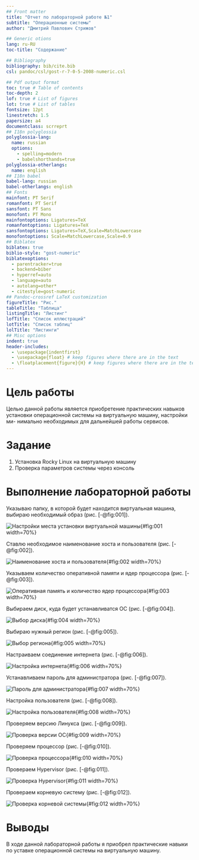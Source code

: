 ```yaml
---
## Front matter
title: "Отчет по лабораторной работе №1"
subtitle: "Операционные системы"
author: "Дмитрий Павлович Стрижов"

## Generic otions
lang: ru-RU
toc-title: "Содержание"

## Bibliography
bibliography: bib/cite.bib
csl: pandoc/csl/gost-r-7-0-5-2008-numeric.csl

## Pdf output format
toc: true # Table of contents
toc-depth: 2
lof: true # List of figures
lot: true # List of tables
fontsize: 12pt
linestretch: 1.5
papersize: a4
documentclass: scrreprt
## I18n polyglossia
polyglossia-lang:
  name: russian
  options:
	- spelling=modern
	- babelshorthands=true
polyglossia-otherlangs:
  name: english
## I18n babel
babel-lang: russian
babel-otherlangs: english
## Fonts
mainfont: PT Serif
romanfont: PT Serif
sansfont: PT Sans
monofont: PT Mono
mainfontoptions: Ligatures=TeX
romanfontoptions: Ligatures=TeX
sansfontoptions: Ligatures=TeX,Scale=MatchLowercase
monofontoptions: Scale=MatchLowercase,Scale=0.9
## Biblatex
biblatex: true
biblio-style: "gost-numeric"
biblatexoptions:
  - parentracker=true
  - backend=biber
  - hyperref=auto
  - language=auto
  - autolang=other*
  - citestyle=gost-numeric
## Pandoc-crossref LaTeX customization
figureTitle: "Рис."
tableTitle: "Таблица"
listingTitle: "Листинг"
lofTitle: "Список иллюстраций"
lotTitle: "Список таблиц"
lolTitle: "Листинги"
## Misc options
indent: true
header-includes:
  - \usepackage{indentfirst}
  - \usepackage{float} # keep figures where there are in the text
  - \floatplacement{figure}{H} # keep figures where there are in the text
---
```


# Цель работы

Целью данной работы является приобретение практических навыков
установки операционной системы на виртуальную машину, настройки ми-
нимально необходимых для дальнейшей работы сервисов.

# Задание

1. Установка Rocky Linux на виртуальную машину
2. Проверка параметров системы через консоль


# Выполнение лабораторной работы

Указываю папку, в которой будет находится виртуальная машина, выбираю необходимый образ (рис. [-@fig:001]).

![Настройки места установки виртуальной машины](image/1.png){#fig:001 width=70%}


Ставлю необходимое наименование хоста и пользователя (рис. [-@fig:002]).

![Наименование хоста и пользователя](image/2.png){#fig:002 width=70%}


Указываем количество оперативной памяти и ядер процессора (рис. [-@fig:003]).

![Оперативная память и количество ядер процессора](image/3.png){#fig:003 width=70%}

Выбираем диск, куда будет устанавливатся ОС (рис. [-@fig:004]).

![Выбор диска](image/6.png){#fig:004 width=70%}

Выбираю нужный регион (рис. [-@fig:005]).

![Выбор региона](image/7.png){#fig:005 width=70%}

Настраиваем соединение интернета (рис. [-@fig:006]).

![Настройка интернета](image/8.png){#fig:006 width=70%}

Устанавливаем пароль для администратора (рис. [-@fig:007]).

![Пароль для администратора](image/9.png){#fig:007 width=70%}

Настройка пользователя (рис. [-@fig:008]).

![Настройка пользователя](image/10.png){#fig:008 width=70%}

Проверяем версию Линукса (рис. [-@fig:009]).

![Проверка версии ОС](image/16.png){#fig:009 width=70%}

Проверяем процессор (рис. [-@fig:010]).

![Проверка процессора](image/17.png){#fig:010 width=70%}

Провераем Hypervisor (рис. [-@fig:011]).

![Проверка Hypervisor](image/18.png){#fig:011 width=70%}

Провераем корневую систему (рис. [-@fig:012]).

![Проверка корневой системы](image/19.png){#fig:012 width=70%}

# Выводы

В ходе данной лабораторной работы я приобрел практические навыки по уставке операционной системы на виртуальную машину.
